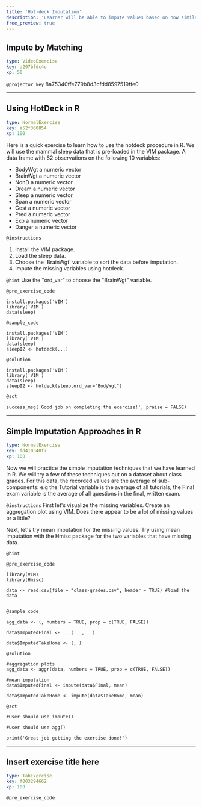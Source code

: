 ```yaml
---
title: 'Hot-deck Imputation'
description: 'Learner will be able to impute values based on how similar those values are to other values using R. '
free_preview: true
---
```


## Impute by Matching

```yaml
type: VideoExercise
key: a297bfdc4c
xp: 50
```

`@projector_key`
8a75340ffe779b8d3cfdd8597519ffe0

---

## Using HotDeck in R

```yaml
type: NormalExercise
key: a52f360854
xp: 100
```

Here is a quick exercise to learn how to use the hotdeck procedure in R.  We will use the mammal sleep data that is pre-loaded in the VIM package.  A data frame with 62 observations on the following 10 variables:
- BodyWgt a numeric vector
- BrainWgt a numeric vector
- NonD a numeric vector
- Dream a numeric vector
- Sleep a numeric vector
- Span a numeric vector
- Gest a numeric vector
- Pred a numeric vector
- Exp a numeric vector
- Danger a numeric vector

`@instructions`
1. Install the VIM package. 
2. Load the sleep data.
3. Choose the 'BrainWgt' variable to sort the data before imputation.
4. Impute the missing variables using hotdeck.

`@hint`
Use the "ord_var" to choose the "BrainWgt" variable.

`@pre_exercise_code`
```{r}
install.packages('VIM')
library('VIM')
data(sleep)
```

`@sample_code`
```{r}
install.packages('VIM')
library('VIM')
data(sleep)
sleepI2 <- hotdeck(...)
```

`@solution`
```{r}
install.packages('VIM')
library('VIM')
data(sleep)
sleepI2 <- hotdeck(sleep,ord_var="BodyWgt")
```

`@sct`
```{r}
success_msg('Good job on completing the exercise!', praise = FALSE)
```

---

## Simple Imputation Approaches in R

```yaml
type: NormalExercise
key: fd410340f7
xp: 100
```

Now we will practice the simple imputation techniques that we have learned in R.  We will try a few of these techniques out on a dataset about class grades. For this data, the recorded values are the average of sub-components: e.g the Tutorial variable is the average of all tutorials, the Final exam variable is the average of all questions in the final, written exam.  

`@instructions`
First let's visualize the missing variables.  Create an aggregation plot using VIM.  Does there appear to be a lot of missing values or a little?

Next, let's try mean imputation for the missing values.  Try using mean imputation with the Hmisc package for the two variables that have missing data.

`@hint`


`@pre_exercise_code`
```{r}
library(VIM)
library(Hmisc)

data <- read.csv(file = "class-grades.csv", header = TRUE) #load the data


```

`@sample_code`
```{r}
agg_data <- (, numbers = TRUE, prop = c(TRUE, FALSE))

data$ImputedFinal <- ___(___,___)

data$ImputedTakeHome <- (, )

```

`@solution`
```{r}
#aggregation plots
agg_data <- aggr(data, numbers = TRUE, prop = c(TRUE, FALSE))

#mean imputation
data$ImputedFinal <- impute(data$Final, mean)

data$ImputedTakeHome <- impute(data$TakeHome, mean)

```

`@sct`
```{r}
#User should use impute()

#User should use agg()

print('Great job getting the exercise done!')
```

---

## Insert exercise title here

```yaml
type: TabExercise
key: f003294662
xp: 100
```



`@pre_exercise_code`
```{r}

```

